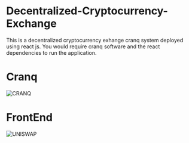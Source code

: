 # Decentralized-Cryptocurrency-Exchange
This is a decentralized cryptocurrency exhange cranq system deployed using react js. 
You would require cranq software and the react dependencies to run the application.
# Cranq
![CRANQ](https://github.com/lolipie007/Decentralized-Cryptocurrency-Exchange/assets/90955262/3905f449-b719-4db1-b230-f85878a0fb0b)
# FrontEnd 
![UNISWAP](https://github.com/lolipie007/Decentralized-Cryptocurrency-Exchange/assets/90955262/3b4d0752-e046-435d-85c9-a0c856b471bb)
